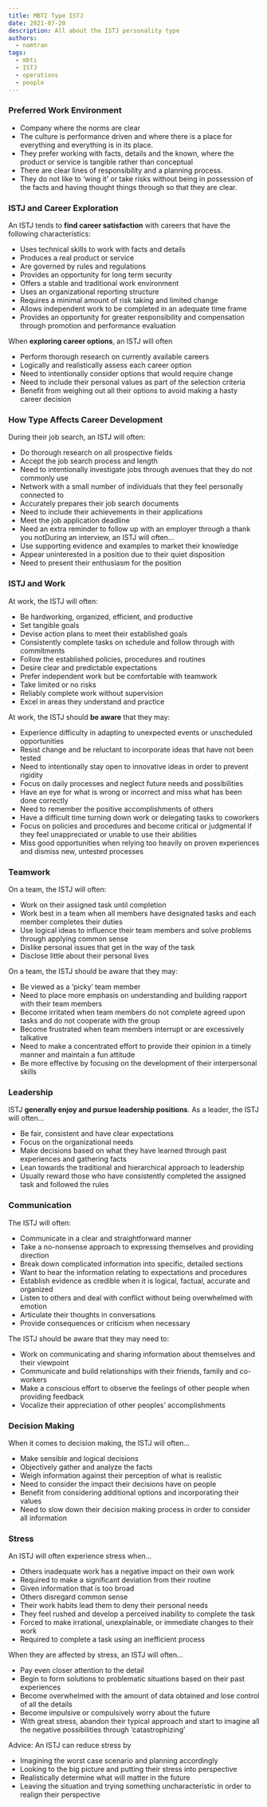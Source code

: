 ```yaml
---
title: MBTI Type ISTJ
date: 2021-07-20
description: All about the ISTJ personality type
authors:
  - namtran
tags:
  - mbti
  - ISTJ
  - operations
  - people
---
```


### Preferred Work Environment

* Company where the norms are clear
* The culture is performance driven and where there is a place for everything and everything is in its place.
* They prefer working with facts, details and the known, where the product or service is tangible rather than conceptual
* There are clear lines of responsibility and a planning process.
* They do not like to ‘wing it’ or take risks without being in possession of the facts and having thought things through so that they are clear.

### ISTJ and Career Exploration

An ISTJ tends to **find career satisfaction** with careers that have the following characteristics:

* Uses technical skills to work with facts and details
* Produces a real product or service
* Are governed by rules and regulations
* Provides an opportunity for long term security
* Offers a stable and traditional work environment
* Uses an organizational reporting structure
* Requires a minimal amount of risk taking and limited change
* Allows independent work to be completed in an adequate time frame
* Provides an opportunity for greater responsibility and compensation through promotion and performance evaluation

When **exploring career options**, an ISTJ will often

* Perform thorough research on currently available careers
* Logically and realistically assess each career option
* Need to intentionally consider options that would require change
* Need to include their personal values as part of the selection criteria
* Benefit from weighing out all their options to avoid making a hasty career decision

### How Type Affects Career Development

During their job search, an ISTJ will often:

* Do thorough research on all prospective fields
* Accept the job search process and length
* Need to intentionally investigate jobs through avenues that they do not commonly use
* Network with a small number of individuals that they feel personally connected to
* Accurately prepares their job search documents
* Need to include their achievements in their applications
* Meet the job application deadline
* Need an extra reminder to follow up with an employer through a thank you notDuring an interview, an ISTJ will often...
* Use supporting evidence and examples to market their knowledge
* Appear uninterested in a position due to their quiet disposition
* Need to present their enthusiasm for the position

### ISTJ and Work

At work, the ISTJ will often:

* Be hardworking, organized, efficient, and productive
* Set tangible goals
* Devise action plans to meet their established goals
* Consistently complete tasks on schedule and follow through with commitments
* Follow the established policies, procedures and routines
* Desire clear and predictable expectations
* Prefer independent work but be comfortable with teamwork
* Take limited or no risks
* Reliably complete work without supervision
* Excel in areas they understand and practice

At work, the ISTJ should **be aware** that they may:

* Experience difficulty in adapting to unexpected events or unscheduled opportunities
* Resist change and be reluctant to incorporate ideas that have not been tested
* Need to intentionally stay open to innovative ideas in order to prevent rigidity
* Focus on daily processes and neglect future needs and possibilities
* Have an eye for what is wrong or incorrect and miss what has been done correctly
* Need to remember the positive accomplishments of others
* Have a difficult time turning down work or delegating tasks to coworkers
* Focus on policies and procedures and become critical or judgmental if they feel unappreciated or unable to use their abilities
* Miss good opportunities when relying too heavily on proven experiences and dismiss new, untested processes

### Teamwork

On a team, the ISTJ will often:

* Work on their assigned task until completion
* Work best in a team when all members have designated tasks and each member completes their duties
* Use logical ideas to influence their team members and solve problems through applying common sense
* Dislike personal issues that get in the way of the task
* Disclose little about their personal lives

On a team, the ISTJ should be aware that they may:

* Be viewed as a ‘picky’ team member
* Need to place more emphasis on understanding and building rapport with their team members
* Become irritated when team members do not complete agreed upon tasks and do not cooperate with the group
* Become frustrated when team members interrupt or are excessively talkative
* Need to make a concentrated effort to provide their opinion in a timely manner and maintain a fun attitude
* Be more effective by focusing on the development of their interpersonal skills

### Leadership

ISTJ **generally enjoy and pursue leadership positions**. As a leader, the ISTJ will often…

* Be fair, consistent and have clear expectations
* Focus on the organizational needs
* Make decisions based on what they have learned through past experiences and gathering facts
* Lean towards the traditional and hierarchical approach to leadership
* Usually reward those who have consistently completed the assigned task and followed the rules

### Communication

The ISTJ will often:

* Communicate in a clear and straightforward manner
* Take a no-nonsense approach to expressing themselves and providing direction
* Break down complicated information into specific, detailed sections
* Want to hear the information relating to expectations and procedures
* Establish evidence as credible when it is logical, factual, accurate and organized
* Listen to others and deal with conflict without being overwhelmed with emotion
* Articulate their thoughts in conversations
* Provide consequences or criticism when necessary

The ISTJ should be aware that they may need to:

* Work on communicating and sharing information about themselves and their viewpoint
* Communicate and build relationships with their friends, family and co-workers
* Make a conscious effort to observe the feelings of other people when providing feedback
* Vocalize their appreciation of other peoples’ accomplishments

### Decision Making

When it comes to decision making, the ISTJ will often…

* Make sensible and logical decisions
* Objectively gather and analyze the facts
* Weigh information against their perception of what is realistic
* Need to consider the impact their decisions have on people
* Benefit from considering additional options and incorporating their values
* Need to slow down their decision making process in order to consider all information

### Stress

An ISTJ will often experience stress when…

* Others inadequate work has a negative impact on their own work
* Required to make a significant deviation from their routine
* Given information that is too broad
* Others disregard common sense
* Their work habits lead them to deny their personal needs
* They feel rushed and develop a perceived inability to complete the task
* Forced to make irrational, unexplainable, or immediate changes to their work
* Required to complete a task using an inefficient process

When they are affected by stress, an ISTJ will often…

* Pay even closer attention to the detail
* Begin to form solutions to problematic situations based on their past experiences
* Become overwhelmed with the amount of data obtained and lose control of all the details
* Become impulsive or compulsively worry about the future
* With great stress, abandon their typical approach and start to imagine all the negative possibilities through ‘catastrophizing’

Advice: An ISTJ can reduce stress by

* Imagining the worst case scenario and planning accordingly
* Looking to the big picture and putting their stress into perspective
* Realistically determine what will matter in the future
* Leaving the situation and trying something uncharacteristic in order to realign their perspective

